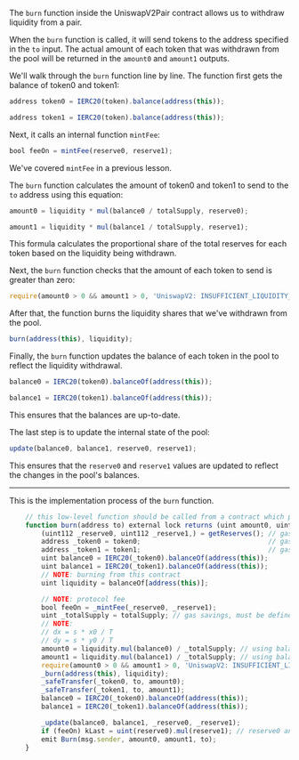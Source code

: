 The `burn` function inside the UniswapV2Pair contract allows us to withdraw liquidity from a pair.  

When the `burn` function is called, it will send tokens to the address specified in the `to` input. The actual amount of each token that was withdrawn from the pool will be returned in the `amount0` and `amount1` outputs.

We'll walk through the `burn` function line by line. The function first gets the balance of token0 and token1:
```javascript
address token0 = IERC20(token).balance(address(this));
```
```javascript
address token1 = IERC20(token).balance(address(this));
```
Next, it calls an internal function `mintFee`: 
```javascript
bool feeOn = mintFee(reserve0, reserve1);
```
We've covered `mintFee` in a previous lesson. 

The `burn` function calculates the amount of token0 and token1 to send to the `to` address using this equation: 
```javascript
amount0 = liquidity * mul(balance0 / totalSupply, reserve0);
```
```javascript
amount1 = liquidity * mul(balance1 / totalSupply, reserve1);
```
This formula calculates the proportional share of the total reserves for each token based on the liquidity being withdrawn. 

Next, the `burn` function checks that the amount of each token to send is greater than zero:
```javascript
require(amount0 > 0 && amount1 > 0, 'UniswapV2: INSUFFICIENT_LIQUIDITY_BURNED');
```
After that, the function burns the liquidity shares that we've withdrawn from the pool.
```javascript
burn(address(this), liquidity);
```
Finally, the `burn` function updates the balance of each token in the pool to reflect the liquidity withdrawal.
```javascript
balance0 = IERC20(token0).balanceOf(address(this));
```
```javascript
balance1 = IERC20(token1).balanceOf(address(this));
```
This ensures that the balances are up-to-date. 

The last step is to update the internal state of the pool:
```javascript
update(balance0, balance1, reserve0, reserve1);
```
This ensures that the `reserve0` and `reserve1` values are updated to reflect the changes in the pool's balances.


---

This is the implementation process of the `burn` function.

```js
    // this low-level function should be called from a contract which performs important safety checks
    function burn(address to) external lock returns (uint amount0, uint amount1) {
        (uint112 _reserve0, uint112 _reserve1,) = getReserves(); // gas savings
        address _token0 = token0;                                // gas savings
        address _token1 = token1;                                // gas savings
        uint balance0 = IERC20(_token0).balanceOf(address(this));
        uint balance1 = IERC20(_token1).balanceOf(address(this));
        // NOTE: burning from this contract
        uint liquidity = balanceOf[address(this)];

        // NOTE: protocol fee
        bool feeOn = _mintFee(_reserve0, _reserve1);
        uint _totalSupply = totalSupply; // gas savings, must be defined here since totalSupply can update in _mintFee
        // NOTE:
        // dx = s * x0 / T
        // dy = s * y0 / T
        amount0 = liquidity.mul(balance0) / _totalSupply; // using balances ensures pro-rata distribution
        amount1 = liquidity.mul(balance1) / _totalSupply; // using balances ensures pro-rata distribution
        require(amount0 > 0 && amount1 > 0, 'UniswapV2: INSUFFICIENT_LIQUIDITY_BURNED');
        _burn(address(this), liquidity);
        _safeTransfer(_token0, to, amount0);
        _safeTransfer(_token1, to, amount1);
        balance0 = IERC20(_token0).balanceOf(address(this));
        balance1 = IERC20(_token1).balanceOf(address(this));

        _update(balance0, balance1, _reserve0, _reserve1);
        if (feeOn) kLast = uint(reserve0).mul(reserve1); // reserve0 and reserve1 are up-to-date
        emit Burn(msg.sender, amount0, amount1, to);
    }
```
